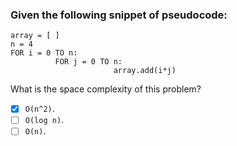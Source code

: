 ### Given the following snippet of pseudocode:

```
array = [ ]
n = 4
FOR i = 0 TO n:
          FOR j = 0 TO n:
                       array.add(i*j)
```

What is the space complexity of this problem?

- [x] `O(n^2)`.
- [ ] `O(log n)`.
- [ ] `O(n)`.
